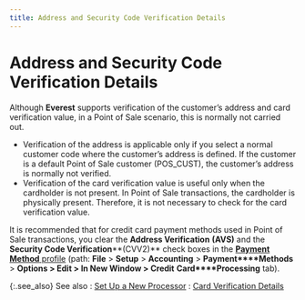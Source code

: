 ```yaml
---
title: Address and Security Code Verification Details
---
```


# Address and Security Code Verification Details


Although **Everest** supports verification  of the customer’s address and card verification value, in a Point of Sale  scenario, this is normally not carried out.

- Verification  of the address is applicable only if you select a normal customer code  where the customer’s address is defined. If the customer is a default  Point of Sale customer (POS\_CUST),  the customer’s address is normally not verified.
- Verification  of the card verification value is useful only when the cardholder is not  present. In Point of Sale transactions, the cardholder is physically present.  Therefore, it is not necessary to check for the card verification value.



It is recommended that for credit card payment methods used in Point  of Sale transactions, you clear the **Address 
 Verification** **(AVS)**  and the **Security Code Verification****(CVV2)** check boxes in the [**Payment Method** profile]({{site.sc_chm}}/options/payment-information/payment-methods/set-up-a-payment-method/the_payment_method_profile.html) (path: **File** > **Setup**  > **Accounting** > **Payment****Methods** > **Options 
 &gt; Edit &gt; In New Window &gt; Credit** **Card****Processing** tab).


{:.see_also}
See also
: [Set  Up a New Processor]({{site.sc_chm}}/options/payment-information/credit-card-processing/create-a-processor/set_up_a_new_processor.html)
: [Card  Verification Details]({{site.pos_baseurl}}/pos-trans/create-pos-doc/pos-receipts/proc-cc-pmnts/receiving/verify-dtls/card_verification_details_pos.html)
